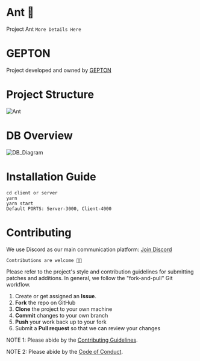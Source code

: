 # Ant 🐜

Project Ant `More Details Here`

# GEPTON

Project developed and owned by [GEPTON](https://gepton.com)

# Project Structure
![Ant](https://user-images.githubusercontent.com/39991296/117089133-43c82800-ad72-11eb-8d4f-13f5c7f62ebf.png)

# DB Overview
![DB_Diagram](https://user-images.githubusercontent.com/39991296/119054996-2a67e280-b9e6-11eb-88a0-93d3761e39af.png)

# Installation Guide

`cd client or server`
<br>
`yarn`
<br>
`yarn start`
<br>
`Default PORTS: Server-3000, Client-4000`

# Contributing

We use Discord as our main communication platform: [Join Discord](http://gepton.in/discord) <br>

`Contributions are welcome 🎉🎉`

Please refer to the project's style and contribution guidelines for submitting patches and additions. In general, we follow the "fork-and-pull" Git workflow.

1.  Create or get assigned an **Issue**.
2.  **Fork** the repo on GitHub
3.  **Clone** the project to your own machine
4.  **Commit** changes to your own branch
5.  **Push** your work back up to your fork
6.  Submit a **Pull request** so that we can review your changes

NOTE 1: Please abide by the [Contributing Guidelines](./CONTRIBUTING.md).

NOTE 2: Please abide by the [Code of Conduct](./CODE_OF_CONDUCT.md).
